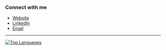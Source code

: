 ### Connect with me

* [Website][website]
* [LinkedIn][linkedin]
* [Email][email]

---

[![Top Languages](https://github-readme-stats.vercel.app/api/top-langs/?username=Ligh7bringer&layout=compact)](https://github.com/anuraghazra/github-readme-stats)

[website]: https://sgeorgiev.me
[linkedin]: https://uk.linkedin.com/in/sgeor255
[email]: https://sgeorgiev.me/contact
